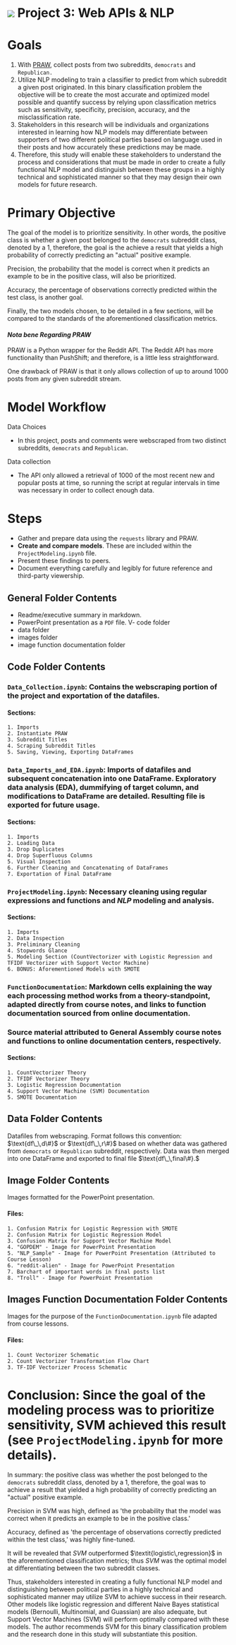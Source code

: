 # ![](https://ga-dash.s3.amazonaws.com/production/assets/logo-9f88ae6c9c3871690e33280fcf557f33.png) Project 3: Web APIs & NLP

# Goals

1. With [PRAW](https://praw.readthedocs.io/en/stable/), collect posts from two subreddits, `democrats` and `Republican.`
2. Utilize NLP modeling to train a classifier to predict from which subreddit a given post originated. In this binary classification problem the objective will be to create the most accurate and optimized model possible and quantify success by relying upon classification metrics such as sensitivity, specificity, precision, accuracy, and the misclassification rate. 
3. Stakeholders in this research will be individuals and organizations interested in learning how NLP models may differentiate between supporters of two different political parties based on language used in their posts and how accurately these predictions may be made. 
4. Therefore, this study will enable these stakeholders to understand the process and considerations that must be made in order to create a fully functional NLP model and distinguish between these groups in a highly technical and sophisticated manner so that they may design their own models for future research.

# Primary Objective

The goal of the model is to prioritize sensitivity. In other words, the positive class is whether a given post belonged to the `democrats` subreddit class, denoted by a $1$, therefore, the goal is the achieve a result that yields a high probability of correctly predicting an "actual" positive example. 

Precision, the probability that the model is correct when it predicts an example to be in the positive class, will also be prioritized. 

Accuracy, the percentage of observations correctly predicted within the test class, is another goal.

Finally, the two models chosen, to be detailed in a few sections, will be compared to the standards of the aforementioned classification metrics.


#### $\textit{Nota bene Regarding PRAW}$

PRAW is a Python wrapper for the Reddit API.  The Reddit API has more functionality than PushShift; and therefore, is a little less straightforward. 

One drawback of PRAW is that it only allows collection of up to around 1000 posts from any given subreddit stream. 

# Model Workflow

Data Choices
- In this project, posts and comments were webscraped from two distinct subreddits, `democrats` and `Republican`. 

Data collection
- The API only allowed a retrieval of $1000$ of the most recent new and popular posts at time, so running the script at regular intervals in time was necessary in order to collect enough data.

# Steps

- Gather and prepare data using the `requests` library and PRAW.
- **Create and compare models**. These are included within the `ProjectModeling.ipynb` file. 
- Present these findings to peers. 
- Document everything carefully and legibly for future reference and third-party viewership. 

## General Folder Contents

- Readme/executive summary in markdown.
- PowerPoint presentation as a `PDF` file.
V- code folder
- data folder
- images folder
- image function documentation folder

## Code Folder Contents

### `Data_Collection.ipynb`: Contains the webscraping portion of the project and exportation of the datafiles. 
#### Sections: 
    1. Imports
    2. Instantiate PRAW
    3. Subreddit Titles
    4. Scraping Subreddit Titles
    5. Saving, Viewing, Exporting DataFrames
### `Data_Imports_and_EDA.ipynb`: Imports of datafiles and subsequent concatenation into one DataFrame. Exploratory data analysis (EDA), dummifying of target column, and modifications to DataFrame are detailed. Resulting file is exported for future usage.
#### Sections: 
    1. Imports
    2. Loading Data
    3. Drop Duplicates
    4. Drop Superfluous Columns
    5. Visual Inspection
    6. Further Cleaning and Concatenating of DataFrames
    7. Exportation of Final DataFrame
### `ProjectModeling.ipynb`: Necessary cleaning using regular expressions and functions and $\textit{NLP}$ modeling and analysis.  
#### Sections: 
    1. Imports
    2. Data Inspection
    3. Preliminary Cleaning
    4. Stopwords Glance
    5. Modeling Section (CountVectorizer with Logistic Regression and TFIDF Vectorizer with Support Vector Machine)
    6. BONUS: Aforementioned Models with SMOTE
### `FunctionDocumentation`: Markdown cells explaining the way each processing method works from a theory-standpoint, adapted directly from course notes, and links to function documentation sourced from online documentation. 
### Source material attributed to General Assembly course notes and functions to online documentation centers, respectively. 
#### Sections: 
    1. CountVectorizer Theory
    2. TFIDF Vectorizer Theory
    3. Logistic Regression Documentation
    4. Support Vector Machine (SVM) Documentation
    5. SMOTE Documentation
## Data Folder Contents

Datafiles from webscraping. Format follows this convention: $\text{df\_\,d\#}$ or $\text{df\_\,r\#}$ based on whether data was gathered from `democrats` or `Republican` subreddit, respectively. Data was then merged into one DataFrame and exported to final file $\text{df\_\,final\#}.$

## Image Folder Contents

Images formatted for the PowerPoint presentation. 
#### Files: 
    1. Confusion Matrix for Logistic Regression with SMOTE
    2. Confusion Matrix for Logistic Regression Model
    3. Confusion Matrix for Support Vector Machine Model
    4. "GOPDEM" - Image for PowerPoint Presentation
    5. "NLP_Sample" - Image for PowerPoint Presentation (Attributed to Course Lesson)
    6. "reddit-alien" - Image for PowerPoint Presentation 
    7. Barchart of important words in final posts list
    8. "Troll" - Image for PowerPoint Presentation

## Images Function Documentation Folder Contents
Images for the purpose of the `FunctionDocumentation.ipynb` file adapted from course lessons.
#### Files: 
    1. Count Vectorizer Schematic
    2. Count Vectorizer Transformation Flow Chart
    3. TF-IDF Vectorizer Process Schematic

# Conclusion: Since the goal of the modeling process was to prioritize sensitivity, SVM achieved this result (see `ProjectModeling.ipynb` for more details). 

In summary: the positive class was whether the post belonged to the `democrats` subreddit class, denoted by a $1$, therefore, the goal was to achieve a result that yielded a high probability of correctly predicting an "actual" positive example. 

Precision in SVM was high, defined as 'the probability that the model was correct when it predicts an example to be in the positive class.' 

Accuracy, defined as 'the percentage of observations correctly predicted within the test class,' was highly fine-tuned. 

It will be revealed that $\textit{SVM}$ outperformed $\textit{logistic\,regression}$ in the aforementioned classification metrics; thus $\textit{SVM}$ was the optimal model at differentiating between the two subreddit classes. 

Thus, stakeholders interested in creating a fully functional NLP model and distinguishing between political parties in a highly technical and sophisticated manner may utilize SVM to achieve success in their research. Other models like logistic regression and different Naive Bayes statistical models (Bernoulli, Multinomial, and Guassian) are also adequate, but Support Vector Machines (SVM) will perform optimally compared with these models. The author recommends SVM for this binary classification problem and the research done in this study will substantiate this position. 


